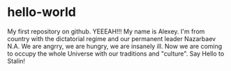 # hello-world
My first repository on github. YEEEAH!!!
My name is Alexey. I'm from country with the dictatorial regime and our permanent leader Nazarbaev N.A. We are angrry, we are hungry, we are insanely ill. Now we are coming to occupy the whole Universe with our traditions and "culture". Say Hello to Stalin!
